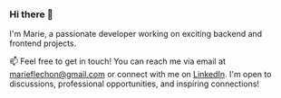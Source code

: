 ### Hi there 👋

I'm Marie, a passionate developer working on exciting backend and frontend projects.


📫 Feel free to get in touch! You can reach me via email at [marieflechon@gmail.com](mailto:marieflechon@gmail.com) or connect with me on [LinkedIn](https://www.linkedin.com/in/marie-fléchon/). I'm open to discussions, professional opportunities, and inspiring connections!
